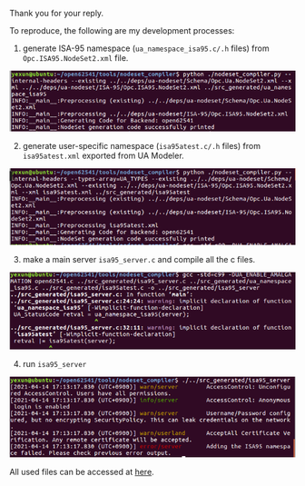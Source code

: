 Thank you for your reply.

To reproduce, the following are my development processes:

1. generate ISA-95 namespace (`ua_namespace_isa95.c/.h` files) from `Opc.ISA95.NodeSet2.xml` file.

![1](https://raw.githubusercontent.com/hanyangyexun/OPC-UA-for-ISA-95/master/screenshot/1.png)

2. generate user-specific namespace (`isa95atest.c/.h` files) from `isa95atest.xml` exported from UA Modeler.

![1](https://raw.githubusercontent.com/hanyangyexun/OPC-UA-for-ISA-95/master/screenshot/2.png)

3. make a main server `isa95_server.c` and compile all the c files.

![1](https://raw.githubusercontent.com/hanyangyexun/OPC-UA-for-ISA-95/master/screenshot/3.png)

4. run `isa95_server`

![1](https://raw.githubusercontent.com/hanyangyexun/OPC-UA-for-ISA-95/master/screenshot/4.png)

All used files can be accessed at [here](https://github.com/hanyangyexun/OPC-UA-for-ISA-95).